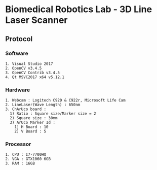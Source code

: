 # Biomedical Robotics Lab - 3D Line Laser Scanner

## Protocol
### Software
```
1. Visual Studio 2017
2. OpenCV v3.4.5
3. OpenCV Contrib v3.4.5
4. Qt MSVC2017 x64 v5.12.1
```

### Hardware
```
1. Webcam : Logitech C920 & C922r, Microsoft Life Cam
2. LineLaser(Wave Length) : 650nm
3. ChArUco board :  
  1) Ratio : Square size/Marker size = 2  
  2) Square size : 30mm  
  3) ArUco Marker Id :  
    1] H Board : 10
    2] V Board : 5
```

### Processor
```
1. CPU : I7-7700HQ
2. VGA : GTX1060 6GB
3. RAM : 16GB
```
